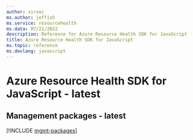 ```yaml
---
author: xirzec
ms.author: jeffish
ms.service: resourcehealth
ms.data: 07/21/2022
description: Reference for Azure Resource Health SDK for JavaScript
title: Azure Resource Health SDK for JavaScript
ms.topic: reference
ms.devlang: javascript
---
```

# Azure Resource Health SDK for JavaScript - latest

## Management packages - latest
[!INCLUDE [mgmt-packages](resource-health-mgmt-index.md)]